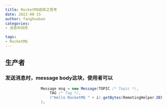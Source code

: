 ```yaml
---
title: RocketMQ收获之思考
date: 2022-08-15
author: fanghuabao
categories:
- 消息中间件

tags:
- RocketMQ
---
```


## 生产者
### 发送消息时，message body这块，使用者可以
```java
                Message msg = new Message(TOPIC /* Topic */,
                    TAG /* Tag */,
                    ("Hello RocketMQ " + i).getBytes(RemotingHelper.DEFAULT_CHARSET) /* Message body */
                );
```
